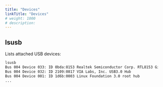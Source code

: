 ```yaml
---
title: "Devices"
linkTitle: "Devices"
# weight: 1000
# description:
---
```



## lsusb

Lists attached USB devices:

```bash
lsusb
Bus 004 Device 033: ID 0bda:8153 Realtek Semiconductor Corp. RTL8153 Gigabit Ethernet Adapter
Bus 004 Device 032: ID 2109:0817 VIA Labs, Inc. USB3.0 Hub             
Bus 004 Device 001: ID 1d6b:0003 Linux Foundation 3.0 root hub
...
```

